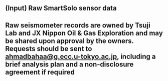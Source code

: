 ## (Input) Raw SmartSolo sensor data
## Raw seismometer records are owned by Tsuji Lab and JX Nippon Oil & Gas Exploration and may be shared upon approval by the owners. Requests should be sent to ahmadbahaa@g.ecc.u-tokyo.ac.jp, including a brief analysis plan and a non-disclosure agreement if required
